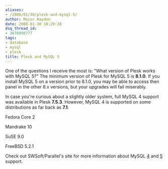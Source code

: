 ```yaml
---
aliases:
- /2008/01/30/plesk-and-mysql-5/
author: Major Hayden
date: 2008-01-30 18:29:18
dsq_thread_id:
- 3678998777
tags:
- database
- mysql
- plesk
title: Plesk and MySQL 5
---
```


One of the questions I receive the most is: "What version of Plesk works with MySQL 5?" The minimum version of Plesk for MySQL 5 is **8.1.0**. If you install MySQL 5 on a version prior to 8.1.0, you may be able to access then panel in the other 8.x versions, but your upgrades will fail miserably.

In case you're curious about a slightly older system, full MySQL 4 support was available in Plesk **7.5.3**. However, MySQL 4 is supported on some distributions as far back as **7.1**:

Fedora Core 2

Mandrake 10

SuSE 9.0

FreeBSD 5.2.1

Check out SWSoft/Parallel's site for more information about MySQL [4][1] and [5][2] support.

 [1]: http://kb.swsoft.com/en/305
 [2]: http://kb.swsoft.com/en/1792